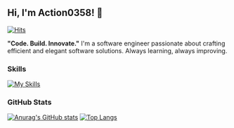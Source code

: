 ## Hi, I'm Action0358! 👋
[![Hits](https://komarev.com/ghpvc/?username=Action0358&style=flat-square&color=blue)](https://komarev.com/ghpvc/?username=Action0358)

**"Code. Build. Innovate."**
I'm a software engineer passionate about crafting efficient and elegant software solutions.
Always learning, always improving.

### Skills
[![My Skills](https://skillicons.dev/icons?i=html,css,js,ts,tailwind,react,nextjs,go,python,django,docker,git,github,cloudflare,supabase,aws)](https://skillicons.dev)

### GitHub Stats
[![Anurag's GitHub stats](https://github-readme-stats.vercel.app/api?username=Action0358&show_icons=true&theme=github_dark)](https://github.com/anuraghazra/github-readme-stats)
[![Top Langs](https://github-readme-stats.vercel.app/api/top-langs/?username=Action0358&layout=compact&theme=github_dark)](https://github.com/anuraghazra/github-readme-stats)